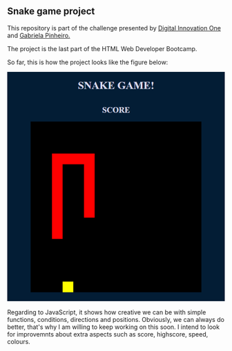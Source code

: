 
## Snake game project
<p>This repository is part of the challenge presented by <a href="https://www.linkedin.com/school/digitalinnovation-one/">Digital Innovation One</a> and <a href="https://www.linkedin.com/in/gabrielapinheiro129/">Gabriela Pinheiro.</a><p> The project is the last part of the HTML Web Developer Bootcamp.

So far, this is how the project looks like the figure below:


<img src="snake.png" alt="Snake game project">

<p> Regarding to JavaScript, it shows how creative we can be with simple functions, conditions, directions and positions. Obviously, we can always do better, that's why I am willing to keep working on this soon. I intend to look for improvemnts about extra aspects such as score, highscore, speed, colours.<p>
